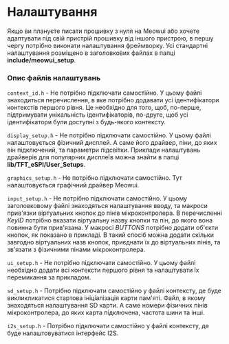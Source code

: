 # Налаштування
Якщо ви плануєте писати прошивку з нуля на Meowui або хочете адаптувати під свій пристрій прошивку від іншого пристрою, в першу чергу потрібно виконати налаштування фреймворку.
Усі стандартні налаштування розміщено в заголовкових файлах в папці **include/meowui_setup**.  

### Опис файлів налаштувань 

`context_id.h` - Не потрібно підключати самостійно. У цьому файлі знаходиться перечислення, в яке потрібно додавати усі ідентифікатори контекстів першого рівня. Це необхідно для того, щоб, по-перше, підтримувати унікальність ідентифікаторів, по-друге, щоб усі ідентифікатори були доступні з будь-якого контексту.  

`display_setup.h` - Не потрібно підключати самостійно. У цьому файлі налаштовується фізичний дисплей. А саме його драйвер, піни, до яких він підключений, та параметри підсвітки. Приклади налаштувань драйверів для популярних дисплеїв можна знайти в папці **lib/TFT_eSPI/User_Setups**.

`graphics_setup.h` - Не потрібно підключати самостійно. Тут налаштовується графічний драйвер Meowui.

`input_setup.h` - Не потрібно підключати самостійно. У цьому заголовковому файлі знаходяться налаштування вводу, та макроси прив'язки віртуальних кнопок до пінів мікроконтролера. В перечисленні *KeyID* потрібно вказати віртуальну назву кнопки та пін, до якого вона повинна бути прив'язана. У макросі *BUTTONS* потрібно додати об'єкти кнопок, як показано в прикладі. В такий спосіб можна додати скільки завгодно віртуальних назв кнопок, приєднати їх до віртуальних пінів, та зв'язати з фізичними пінами мікроконтролера.

`ui_setup.h` - Не потрібно підключати самостійно. У цьому файлі необхідно додати всі контексти першого рівня та налаштувати їх перемикання за прикладом.

`sd_setup.h` - Потрібно підключати самостійно у файлі контексту, де буде викликликатися стартова ініціалізація карти пам'яті. Файл, в якому знаходяться налаштування SD карти. А саме номери фізичних пінів мікроконтролера, до яких карта підключена, частота шини та інші.

`i2s_setup.h` - Потрібно підключати самостійно у файлі контексту, де буде налаштовуватися інтерфейс I2S.
